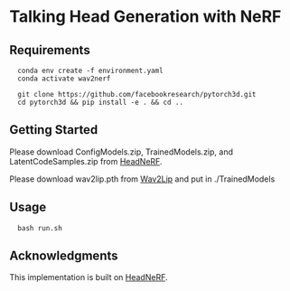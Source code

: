 # Talking Head Generation with NeRF

## Requirements
```
  conda env create -f environment.yaml
  conda activate wav2nerf
```
```
  git clone https://github.com/facebookresearch/pytorch3d.git
  cd pytorch3d && pip install -e . && cd ..
```

## Getting Started
Please download ConfigModels.zip, TrainedModels.zip, and LatentCodeSamples.zip from [HeadNeRF](https://github.com/CrisHY1995/headnerf). 

Please download wav2lip.pth from [Wav2Lip](https://github.com/Rudrabha/Wav2Lip) and put in ./TrainedModels

## Usage
```
  bash run.sh
```

## Acknowledgments
This implementation is built on [HeadNeRF](https://github.com/CrisHY1995/headnerf). 
